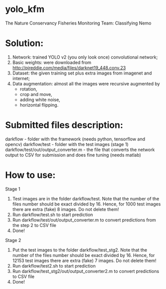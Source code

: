 # yolo_kfm
The Nature Conservancy Fisheries Monitoring
Team: Classifying Nemo

# Solution: 
1. Network: trained YOLO v2 (you only look once) convolutional network;
2. Basic weights: were downloaded from http://pjreddie.com/media/files/darknet19_448.conv.23
3. Dataset: the given training set plus extra images from imagenet and internet;
4. Data augmentation: almost all the images were recursive augmented by 
	- rotation,
	- crop and move,
	- adding white noise,
	- horizontal flipping.

# Submitted files description:
darkflow - folder with the framework (needs python, tensorflow and opencv)
darkflow/test - folder with the test images (stage 1)
darkflow/test/out/output_converter.m - the file that converts the network output to CSV for submission and does fine tuning (needs matlab)

# How to use:
Stage 1
1) Test images are in the folder darkflow/test. 
Note that the number of the files number should be exact divided by 16. Hence, for 1000 test images there are extra (fake) 8 images. Do not delete them!
2) Run darkflow/test.sh to start prediction
3) Run darkflow/test/out/output_converter.m to convert predictions from the step 2 to CSV file
4) Done!

Stage 2
1) Put the test images to the folder darkflow/test_stg2. 
Note that the number of the files number should be exact divided by 16. Hence, for 12153 test images there are extra (fake) 7 images. Do not delete them!
2) Run darkflow/test2.sh to start prediction
3) Run darkflow/test_stg2/out/output_converter2.m to convert predictions to CSV file
4) Done!
